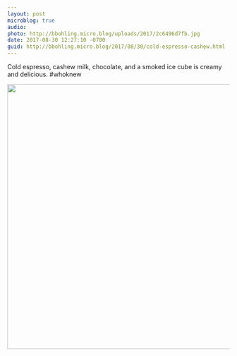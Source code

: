 ```yaml
---
layout: post
microblog: true
audio: 
photo: http://bbohling.micro.blog/uploads/2017/2c6496d7fb.jpg
date: 2017-08-30 12:27:10 -0700
guid: http://bbohling.micro.blog/2017/08/30/cold-espresso-cashew.html
---
```

Cold espresso, cashew milk, chocolate, and a smoked ice cube is creamy and delicious. #whoknew

<img src="http://bbohling.micro.blog/uploads/2017/2c6496d7fb.jpg" width="599" height="600" />
